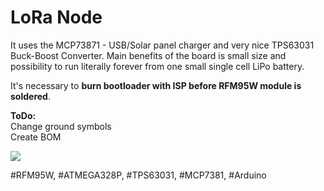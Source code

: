 # LoRa Node

It uses the MCP73871 - USB/Solar panel charger and very nice TPS63031 Buck-Boost Converter. Main benefits of the board is small size and possibility to run literally forever from one small single cell LiPo battery.

It's necessary to <b>burn bootloader with ISP before RFM95W module is soldered</b>.

<b>ToDo:</b><br>
Change ground symbols<br>
Create BOM<br>

<img src="https://raw.githubusercontent.com/cernohorsky/loranode/master/LoRaNode-View.jpg" />

#RFM95W, #ATMEGA328P,  #TPS63031, #MCP7381, #Arduino
